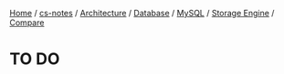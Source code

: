 [Home](https://mengxianbin.github.io) /
[cs-notes](https://mengxianbin.github.io/cs-notes/site) /
[Architecture](https://mengxianbin.github.io/cs-notes/site/Architecture) /
[Database](https://mengxianbin.github.io/cs-notes/site/Architecture/Database) /
[MySQL](https://mengxianbin.github.io/cs-notes/site/Architecture/Database/MySQL) /
[Storage Engine](https://mengxianbin.github.io/cs-notes/site/Architecture/Database/MySQL/Storage%20Engine) /
[Compare](https://mengxianbin.github.io/cs-notes/site/Architecture/Database/MySQL/Storage%20Engine/Compare)

# TO DO
